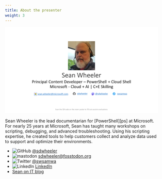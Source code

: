 ```yaml
---
title: About the presenter
weight: 3
---
```

<!-- markdownlint-disable MD041 -->
![About the presenter](./Slide03.png)

Sean Wheeler is the lead documentarian for [PowerShell][ps] at Microsoft. For nearly 25 years at
Microsoft, Sean has taught many workshops on scripting, debugging, and advanced troubleshooting.
Using his scripting expertise, he created tools to help customers collect and analyze data used to
support and optimize their environments.

- ![GitHub][img-gh] [@sdwheeler][sdw-github]
- ![mastodon][img-mastodon] [sdwheeler@fosstodon.org][sdw-mastodon]
- ![Twitter][img-twit] [@swsamwa][sdw-twitter]
- ![LinkedIn][img-link] [LinkedIn][sdw-linkedin]
- [Sean on IT blog][sdw-web]

<!-- link references -->
[sdw-github]: https://github.com/sdwheeler
[sdw-linkedin]: https://linkedin.com/in/scriptingsean
[sdw-mastodon]: https://fosstodon.org/@sdwheeler
[sdw-twitter]: https://twitter.com/swsamwa
[sdw-web]: https://seanonit.wordpress.com/about/
[img-twit]: /twitter.svg?classes=inline&lightbox=false
[img-gh]: /github.svg?classes=inline&lightbox=false
[img-link]: /linkedin.svg?classes=inline&lightbox=false
[img-mastodon]: /mastodon.svg?classes=inline&lightbox=false
